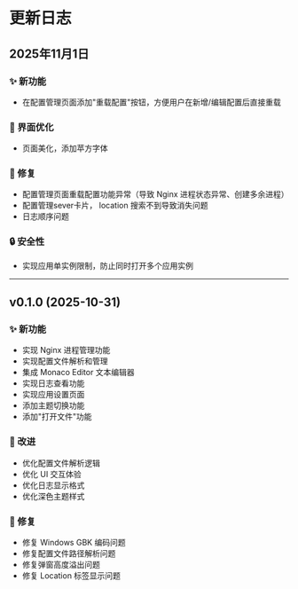 # 更新日志

## 2025年11月1日

### ✨ 新功能
- 在配置管理页面添加"重载配置"按钮，方便用户在新增/编辑配置后直接重载

### 🎨 界面优化
- 页面美化，添加苹方字体

### 🐛 修复
- 配置管理页面重载配置功能异常（导致 Nginx 进程状态异常、创建多余进程）
- 配置管理sever卡片， location 搜索不到导致消失问题
- 日志顺序问题

### 🔒 安全性
- 实现应用单实例限制，防止同时打开多个应用实例

---

## v0.1.0 (2025-10-31)

### ✨ 新功能
- 实现 Nginx 进程管理功能
- 实现配置文件解析和管理
- 集成 Monaco Editor 文本编辑器
- 实现日志查看功能
- 实现应用设置页面
- 添加主题切换功能
- 添加"打开文件"功能

### 🔧 改进
- 优化配置文件解析逻辑
- 优化 UI 交互体验
- 优化日志显示格式
- 优化深色主题样式

### 🐛 修复
- 修复 Windows GBK 编码问题
- 修复配置文件路径解析问题
- 修复弹窗高度溢出问题
- 修复 Location 标签显示问题

